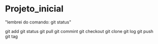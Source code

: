 # Projeto_inicial
"lembrei do comando: git status"


git add
git status
git pull
git commint
git checkout
git clone
git log
git push
git tag